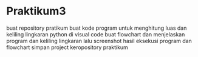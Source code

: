 # Praktikum3
buat repository pratikum
buat kode program untuk menghitung luas dan keliling lingkaran python di visual code
buat flowchart dan menjelaskan program dan keliling lingkaran
lalu screenshot hasil eksekusi program dan flowchart
simpan project keropository praktikum
